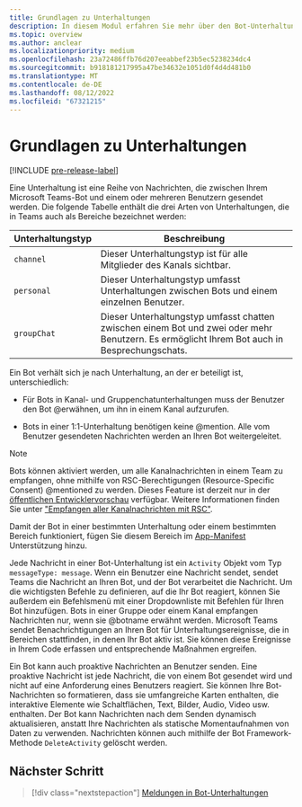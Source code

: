 ```yaml
---
title: Grundlagen zu Unterhaltungen
description: In diesem Modul erfahren Sie mehr über den Bot-Unterhaltungstyp in einem Kanal, persönlichen Chat und gruppenchatbezogenen Bereichen in Microsoft Teams.
ms.topic: overview
ms.author: anclear
ms.localizationpriority: medium
ms.openlocfilehash: 23a72486ffb76d207eeabbef23b5ec5238234dc4
ms.sourcegitcommit: b918181217995a47be34632e1051d0f4d4d481b0
ms.translationtype: MT
ms.contentlocale: de-DE
ms.lasthandoff: 08/12/2022
ms.locfileid: "67321215"
---
```

# <a name="conversation-basics"></a>Grundlagen zu Unterhaltungen

[!INCLUDE [pre-release-label](~/includes/v4-to-v3-pointer-bots.md)]

Eine Unterhaltung ist eine Reihe von Nachrichten, die zwischen Ihrem Microsoft Teams-Bot und einem oder mehreren Benutzern gesendet werden. Die folgende Tabelle enthält die drei Arten von Unterhaltungen, die in Teams auch als Bereiche bezeichnet werden:

| Unterhaltungstyp | Beschreibung |
| ------- | ----------- |
| `channel` | Dieser Unterhaltungstyp ist für alle Mitglieder des Kanals sichtbar. |
| `personal` | Dieser Unterhaltungstyp umfasst Unterhaltungen zwischen Bots und einem einzelnen Benutzer. |
| `groupChat` | Dieser Unterhaltungstyp umfasst chatten zwischen einem Bot und zwei oder mehr Benutzern. Es ermöglicht Ihrem Bot auch in Besprechungschats. |

Ein Bot verhält sich je nach Unterhaltung, an der er beteiligt ist, unterschiedlich:

* Für Bots in Kanal- und Gruppenchatunterhaltungen muss der Benutzer den Bot @erwähnen, um ihn in einem Kanal aufzurufen.

* Bots in einer 1:1-Unterhaltung benötigen keine @mention. Alle vom Benutzer gesendeten Nachrichten werden an Ihren Bot weitergeleitet.

> [!NOTE]
> Bots können aktiviert werden, um alle Kanalnachrichten in einem Team zu empfangen, ohne mithilfe von RSC-Berechtigungen (Resource-Specific Consent) @mentioned zu werden. Dieses Feature ist derzeit nur in der [öffentlichen Entwicklervorschau](../../../resources/dev-preview/developer-preview-intro.md) verfügbar. Weitere Informationen finden Sie unter ["Empfangen aller Kanalnachrichten mit RSC"](channel-messages-with-rsc.md).

Damit der Bot in einer bestimmten Unterhaltung oder einem bestimmten Bereich funktioniert, fügen Sie diesem Bereich im [App-Manifest](~/resources/schema/manifest-schema.md) Unterstützung hinzu.

Jede Nachricht in einer Bot-Unterhaltung ist ein `Activity` Objekt vom Typ `messageType: message`. Wenn ein Benutzer eine Nachricht sendet, sendet Teams die Nachricht an Ihren Bot, und der Bot verarbeitet die Nachricht. Um die wichtigsten Befehle zu definieren, auf die Ihr Bot reagiert, können Sie außerdem ein Befehlsmenü mit einer Dropdownliste mit Befehlen für Ihren Bot hinzufügen. Bots in einer Gruppe oder einem Kanal empfangen Nachrichten nur, wenn sie @botname erwähnt werden. Microsoft Teams sendet Benachrichtigungen an Ihren Bot für Unterhaltungsereignisse, die in Bereichen stattfinden, in denen Ihr Bot aktiv ist. Sie können diese Ereignisse in Ihrem Code erfassen und entsprechende Maßnahmen ergreifen.

Ein Bot kann auch proaktive Nachrichten an Benutzer senden. Eine proaktive Nachricht ist jede Nachricht, die von einem Bot gesendet wird und nicht auf eine Anforderung eines Benutzers reagiert. Sie können Ihre Bot-Nachrichten so formatieren, dass sie umfangreiche Karten enthalten, die interaktive Elemente wie Schaltflächen, Text, Bilder, Audio, Video usw. enthalten. Der Bot kann Nachrichten nach dem Senden dynamisch aktualisieren, anstatt Ihre Nachrichten als statische Momentaufnahmen von Daten zu verwenden. Nachrichten können auch mithilfe der Bot Framework-Methode `DeleteActivity` gelöscht werden.

## <a name="next-step"></a>Nächster Schritt

> [!div class="nextstepaction"]
> [Meldungen in Bot-Unterhaltungen](~/bots/how-to/conversations/conversation-messages.md)
